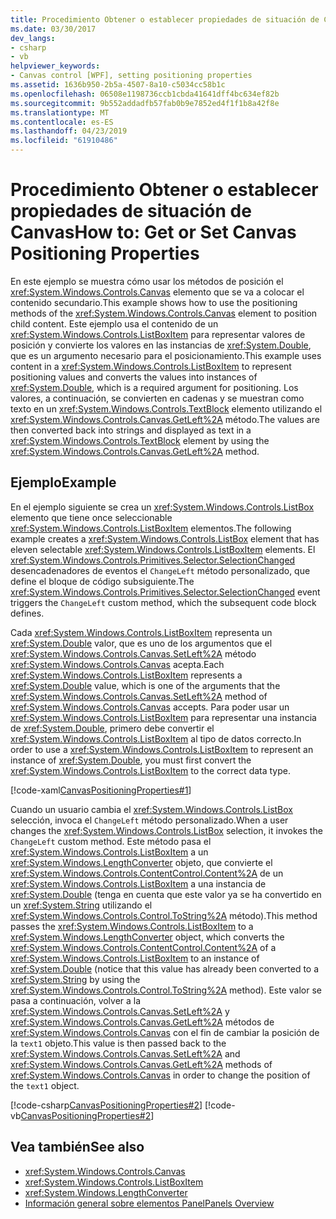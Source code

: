```yaml
---
title: Procedimiento Obtener o establecer propiedades de situación de Canvas
ms.date: 03/30/2017
dev_langs:
- csharp
- vb
helpviewer_keywords:
- Canvas control [WPF], setting positioning properties
ms.assetid: 1636b950-2b5a-4507-8a10-c5034cc58b1c
ms.openlocfilehash: 06508e1198736ccb1cbda41641dff4bc634ef82b
ms.sourcegitcommit: 9b552addadfb57fab0b9e7852ed4f1f1b8a42f8e
ms.translationtype: MT
ms.contentlocale: es-ES
ms.lasthandoff: 04/23/2019
ms.locfileid: "61910486"
---
```

# <a name="how-to-get-or-set-canvas-positioning-properties"></a><span data-ttu-id="9476f-102">Procedimiento Obtener o establecer propiedades de situación de Canvas</span><span class="sxs-lookup"><span data-stu-id="9476f-102">How to: Get or Set Canvas Positioning Properties</span></span>
<span data-ttu-id="9476f-103">En este ejemplo se muestra cómo usar los métodos de posición el <xref:System.Windows.Controls.Canvas> elemento que se va a colocar el contenido secundario.</span><span class="sxs-lookup"><span data-stu-id="9476f-103">This example shows how to use the positioning methods of the <xref:System.Windows.Controls.Canvas> element to position child content.</span></span> <span data-ttu-id="9476f-104">Este ejemplo usa el contenido de un <xref:System.Windows.Controls.ListBoxItem> para representar valores de posición y convierte los valores en las instancias de <xref:System.Double>, que es un argumento necesario para el posicionamiento.</span><span class="sxs-lookup"><span data-stu-id="9476f-104">This example uses content in a <xref:System.Windows.Controls.ListBoxItem> to represent positioning values and converts the values into instances of <xref:System.Double>, which is a required argument for positioning.</span></span> <span data-ttu-id="9476f-105">Los valores, a continuación, se convierten en cadenas y se muestran como texto en un <xref:System.Windows.Controls.TextBlock> elemento utilizando el <xref:System.Windows.Controls.Canvas.GetLeft%2A> método.</span><span class="sxs-lookup"><span data-stu-id="9476f-105">The values are then converted back into strings and displayed as text in a <xref:System.Windows.Controls.TextBlock> element by using the <xref:System.Windows.Controls.Canvas.GetLeft%2A> method.</span></span>  
  
## <a name="example"></a><span data-ttu-id="9476f-106">Ejemplo</span><span class="sxs-lookup"><span data-stu-id="9476f-106">Example</span></span>  
 <span data-ttu-id="9476f-107">En el ejemplo siguiente se crea un <xref:System.Windows.Controls.ListBox> elemento que tiene once seleccionable <xref:System.Windows.Controls.ListBoxItem> elementos.</span><span class="sxs-lookup"><span data-stu-id="9476f-107">The following example creates a <xref:System.Windows.Controls.ListBox> element that has eleven selectable <xref:System.Windows.Controls.ListBoxItem> elements.</span></span> <span data-ttu-id="9476f-108">El <xref:System.Windows.Controls.Primitives.Selector.SelectionChanged> desencadenadores de eventos el `ChangeLeft` método personalizado, que define el bloque de código subsiguiente.</span><span class="sxs-lookup"><span data-stu-id="9476f-108">The <xref:System.Windows.Controls.Primitives.Selector.SelectionChanged> event triggers the `ChangeLeft` custom method, which the subsequent code block defines.</span></span>  
  
 <span data-ttu-id="9476f-109">Cada <xref:System.Windows.Controls.ListBoxItem> representa un <xref:System.Double> valor, que es uno de los argumentos que el <xref:System.Windows.Controls.Canvas.SetLeft%2A> método <xref:System.Windows.Controls.Canvas> acepta.</span><span class="sxs-lookup"><span data-stu-id="9476f-109">Each <xref:System.Windows.Controls.ListBoxItem> represents a <xref:System.Double> value, which is one of the arguments that the <xref:System.Windows.Controls.Canvas.SetLeft%2A> method of <xref:System.Windows.Controls.Canvas> accepts.</span></span> <span data-ttu-id="9476f-110">Para poder usar un <xref:System.Windows.Controls.ListBoxItem> para representar una instancia de <xref:System.Double>, primero debe convertir el <xref:System.Windows.Controls.ListBoxItem> al tipo de datos correcto.</span><span class="sxs-lookup"><span data-stu-id="9476f-110">In order to use a <xref:System.Windows.Controls.ListBoxItem> to represent an instance of <xref:System.Double>, you must first convert the <xref:System.Windows.Controls.ListBoxItem> to the correct data type.</span></span>  
  
 [!code-xaml[CanvasPositioningProperties#1](~/samples/snippets/csharp/VS_Snippets_Wpf/CanvasPositioningProperties/CSharp/Window1.xaml#1)]  
  
 <span data-ttu-id="9476f-111">Cuando un usuario cambia el <xref:System.Windows.Controls.ListBox> selección, invoca el `ChangeLeft` método personalizado.</span><span class="sxs-lookup"><span data-stu-id="9476f-111">When a user changes the <xref:System.Windows.Controls.ListBox> selection, it invokes the `ChangeLeft` custom method.</span></span> <span data-ttu-id="9476f-112">Este método pasa el <xref:System.Windows.Controls.ListBoxItem> a un <xref:System.Windows.LengthConverter> objeto, que convierte el <xref:System.Windows.Controls.ContentControl.Content%2A> de un <xref:System.Windows.Controls.ListBoxItem> a una instancia de <xref:System.Double> (tenga en cuenta que este valor ya se ha convertido en un <xref:System.String> utilizando el <xref:System.Windows.Controls.Control.ToString%2A> método).</span><span class="sxs-lookup"><span data-stu-id="9476f-112">This method passes the <xref:System.Windows.Controls.ListBoxItem> to a <xref:System.Windows.LengthConverter> object, which converts the <xref:System.Windows.Controls.ContentControl.Content%2A> of a <xref:System.Windows.Controls.ListBoxItem> to an instance of <xref:System.Double> (notice that this value has already been converted to a <xref:System.String> by using the <xref:System.Windows.Controls.Control.ToString%2A> method).</span></span> <span data-ttu-id="9476f-113">Este valor se pasa a continuación, volver a la <xref:System.Windows.Controls.Canvas.SetLeft%2A> y <xref:System.Windows.Controls.Canvas.GetLeft%2A> métodos de <xref:System.Windows.Controls.Canvas> con el fin de cambiar la posición de la `text1` objeto.</span><span class="sxs-lookup"><span data-stu-id="9476f-113">This value is then passed back to the <xref:System.Windows.Controls.Canvas.SetLeft%2A> and <xref:System.Windows.Controls.Canvas.GetLeft%2A> methods of <xref:System.Windows.Controls.Canvas> in order to change the position of the `text1` object.</span></span>  
  
 [!code-csharp[CanvasPositioningProperties#2](~/samples/snippets/csharp/VS_Snippets_Wpf/CanvasPositioningProperties/CSharp/Window1.xaml.cs#2)]
 [!code-vb[CanvasPositioningProperties#2](~/samples/snippets/visualbasic/VS_Snippets_Wpf/CanvasPositioningProperties/VisualBasic/Window1.xaml.vb#2)]  
  
## <a name="see-also"></a><span data-ttu-id="9476f-114">Vea también</span><span class="sxs-lookup"><span data-stu-id="9476f-114">See also</span></span>

- <xref:System.Windows.Controls.Canvas>
- <xref:System.Windows.Controls.ListBoxItem>
- <xref:System.Windows.LengthConverter>
- [<span data-ttu-id="9476f-115">Información general sobre elementos Panel</span><span class="sxs-lookup"><span data-stu-id="9476f-115">Panels Overview</span></span>](panels-overview.md)

